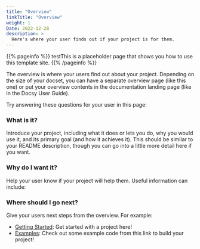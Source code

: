 ```yaml
---
title: "Overview"
linkTitle: "Overview"
weight: 1
Date: 2022-12-28
description: >
  Here's where your user finds out if your project is for them.
---
```


{{% pageinfo %}}
testThis is a placeholder page that shows you how to use this template site.
{{% /pageinfo %}}

The overview is where your users find out about your project. Depending on the size of your docset, you can have a separate overview page (like this one) or put your overview contents in the documentation landing page (like in the Docsy User Guide).

Try answering these questions for your user in this page:

### What is it?

Introduce your project, including what it does or lets you do, why you would use it, and its primary goal (and how it achieves it). This should be similar to your README description, though you can go into a little more detail here if you want.

### Why do I want it?

Help your user know if your project will help them. Useful information can include:

### Where should I go next?

Give your users next steps from the overview. For example:

- [Getting Started](/docs/getting-started/): Get started with a project here!
- [Examples](/docs/examples/): Check out some example code from this link to build your project!
